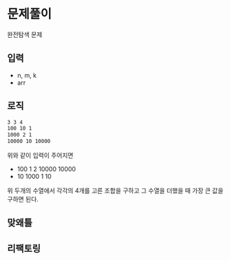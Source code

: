 # 문제풀이

완전탐색 문제

## 입력

- n, m, k
- arr

## 로직

```bash
3 3 4
100 10 1
1000 2 1
10000 10 10000
```

위와 같이 입력이 주어지면  

- 100 1 2 10000 10000  
- 10 1000 1 10

위 두개의 수열에서 각각의 4개를 고른 조합을 구하고 그 수열을 더했을 때 가장 큰 값을 구하면 된다.

## 맞왜틀

## 리팩토링
